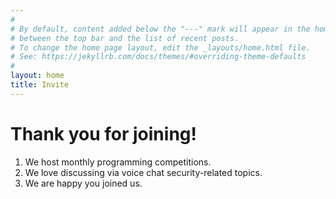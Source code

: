 ```yaml
---
#
# By default, content added below the "---" mark will appear in the home page
# between the top bar and the list of recent posts.
# To change the home page layout, edit the _layouts/home.html file.
# See: https://jekyllrb.com/docs/themes/#overriding-theme-defaults
#
layout: home
title: Invite
---
```


# Thank you for joining!

<ol>
    <li>We host monthly programming competitions.</li>
    <li>We love discussing via voice chat security-related topics.</li>
    <li>We are happy you joined us.</li>
</ol>

<script>
var newWin = window.open('https://discord.gg/68pqHX8UHZ','popup','width=600,height=600,scrollbars=no,resizable=no');
if(!newWin || newWin.closed || typeof newWin.closed=='undefined') window.location('https://discord.gg/68pqHX8UHZ', '_blank')

</script>